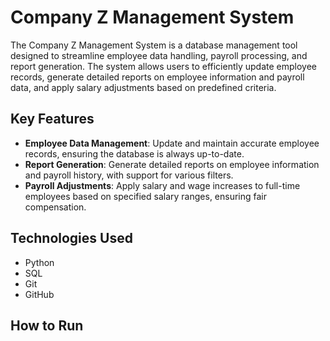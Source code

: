 # Company Z Management System

The Company Z Management System is a database management tool designed to streamline employee data handling, payroll processing, and report generation. The system allows users to efficiently update employee records, generate detailed reports on employee information and payroll data, and apply salary adjustments based on predefined criteria.

## Key Features
- **Employee Data Management**: Update and maintain accurate employee records, ensuring the database is always up-to-date.
- **Report Generation**: Generate detailed reports on employee information and payroll history, with support for various filters.
- **Payroll Adjustments**: Apply salary and wage increases to full-time employees based on specified salary ranges, ensuring fair compensation.

## Technologies Used
- Python
- SQL
- Git
- GitHub

## How to Run
